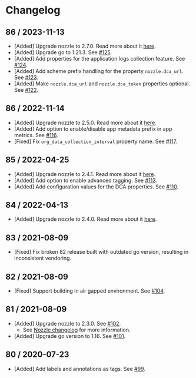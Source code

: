 # Changelog


## 86 / 2023-11-13

* [Added] Upgrade nozzle to 2.7.0. Read more about it [here](https://github.com/DataDog/datadog-firehose-nozzle/releases/tag/2.7.0).
* [Added] Upgrade go to 1.21.3. See [#125](https://github.com/DataDog/datadog-firehose-nozzle-release/pull/125).
* [Added] Add properties for the application logs collection feature. See [#124](https://github.com/DataDog/datadog-firehose-nozzle-release/pull/124).
* [Added] Add scheme prefix handling for the property `nozzle.dca_url`. See [#123](https://github.com/DataDog/datadog-firehose-nozzle-release/pull/123).
* [Added] Make `nozzle.dca_url` and `nozzle.dca_token` properties optional. See [#122](https://github.com/DataDog/datadog-firehose-nozzle-release/pull/122).

## 86 / 2022-11-14

* [Added] Upgrade nozzle to 2.5.0. Read more about it [here](https://github.com/DataDog/datadog-firehose-nozzle/releases/tag/2.5.0).
* [Added] Add option to enable/disable app metadata prefix in app metrics. See [#116](https://github.com/DataDog/datadog-firehose-nozzle-release/pull/116).
* [Fixed] Fix `org_data_collection_interval` property name. See [#117](https://github.com/DataDog/datadog-firehose-nozzle-release/pull/117).

## 85 / 2022-04-25

* [Added] Upgrade nozzle to 2.4.1. Read more about it [here](https://github.com/DataDog/datadog-firehose-nozzle/releases/tag/2.4.1).
* [Added] Add option to enable advanced tagging. See [#113](https://github.com/DataDog/datadog-firehose-nozzle-release/pull/113).
* [Added] Add configuration values for the DCA properties. See [#110](https://github.com/DataDog/datadog-firehose-nozzle-release/pull/110).

## 84 / 2022-04-13

* [Added] Upgrade nozzle to 2.4.0. Read more about it [here](https://github.com/DataDog/datadog-firehose-nozzle/releases/tag/2.4.0).

## 83 / 2021-08-09

* [Fixed] Fix broken 82 release built with outdated go version, resulting in inconsistent vendoring.

## 82 / 2021-08-09

* [Fixed] Support building in air gapped environment. See [#104](https://github.com/DataDog/datadog-firehose-nozzle-release/pull/104).

## 81 / 2021-08-09

* [Added] Upgrade nozzle to 2.3.0. See [#102](https://github.com/DataDog/datadog-firehose-nozzle-release/pull/102).
  - See [Nozzle changelog](https://github.com/DataDog/datadog-firehose-nozzle/blob/master/CHANGELOG.md#230--2021-08-05) for more information.
* [Added] Upgrade go version to 1.16. See [#101](https://github.com/DataDog/datadog-firehose-nozzle-release/pull/101).

## 80 / 2020-07-23

* [Added] Add labels and annotations as tags. See [#99](https://github.com/DataDog/datadog-firehose-nozzle-release/pull/99).

